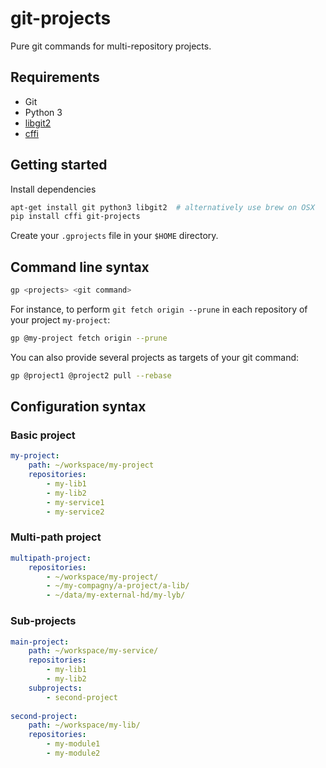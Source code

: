 # git-projects

Pure git commands for multi-repository projects.

## Requirements

* Git
* Python 3
* [libgit2](https://libgit2.github.com)
* [cffi](https://pypi.python.org/pypi/cffi/1.2.1)

## Getting started

Install dependencies

```bash
apt-get install git python3 libgit2  # alternatively use brew on OSX
pip install cffi git-projects
```

Create your `.gprojects` file in your `$HOME` directory.

## Command line syntax

```bash
gp <projects> <git command>
```

For instance, to perform `git fetch origin --prune` in each repository of your project `my-project`:

```bash
gp @my-project fetch origin --prune
```

You can also provide several projects as targets of your git command:

```bash
gp @project1 @project2 pull --rebase
```

## Configuration syntax

### Basic project

```yaml
my-project:
    path: ~/workspace/my-project
    repositories:
        - my-lib1
        - my-lib2
        - my-service1
        - my-service2
```

### Multi-path project

```yaml
multipath-project:
    repositories:
        - ~/workspace/my-project/
        - ~/my-compagny/a-project/a-lib/
        - ~/data/my-external-hd/my-lyb/
```

### Sub-projects

```yaml
main-project:
    path: ~/workspace/my-service/
    repositories:
        - my-lib1
        - my-lib2
    subprojects:
        - second-project
        
second-project:
    path: ~/workspace/my-lib/
    repositories:
        - my-module1
        - my-module2
```